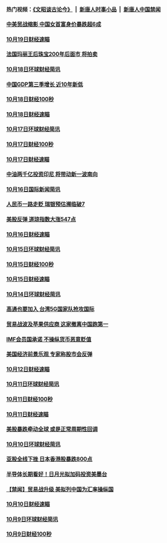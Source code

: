 #### 热门视频：[《文昭谈古论今》](https://github.com/gfw-breaker/wenzhao/blob/master/README.md?t=10201533) &nbsp;|&nbsp; [新唐人时事小品](https://github.com/gfw-breaker/ntdtv-comedy/blob/master/README.md?t=10201533) &nbsp;|&nbsp; [新唐人中国禁闻](https://github.com/gfw-breaker/ntdtv-news/blob/master/README.md?t=10201533)

#### [中美贸战缩影 中国女首富身价暴跌超6成](../pages/news208/a1396150.md?t=10201533) 

#### [10月19日财经速瞄](../pages/news208/a1396078.md?t=10201533) 

#### [法国玛丽王后珠宝200年后面市 将拍卖](../pages/news208/a1396074.md?t=10201533) 

#### [10月18日环球财经简讯](../pages/news208/a1396037.md?t=10201533) 

#### [中国GDP第三季增长 近10年新低](../pages/news208/a1396032.md?t=10201533) 

#### [10月18日财经100秒](../pages/news208/a1396017.md?t=10201533) 

#### [10月18日财经速瞄](../pages/news208/a1395923.md?t=10201533) 

#### [10月17日环球财经简讯](../pages/news208/a1395879.md?t=10201533) 

#### [10月17日财经100秒](../pages/news208/a1395862.md?t=10201533) 

#### [10月17日财经速瞄](../pages/news208/a1395794.md?t=10201533) 

#### [中油两千亿投资印尼 将带动新一波南向](../pages/news208/a1395728.md?t=10201533) 

#### [10月16日国际新闻简讯](../pages/news208/a1395726.md?t=10201533) 

#### [人民币一路走贬 瑞银预估濒临破7](../pages/news208/a1395619.md?t=10201533) 

#### [美股反弹 道琼指数大涨547点](../pages/news208/a1395665.md?t=10201533) 

#### [10月16日财经速瞄](../pages/news208/a1395646.md?t=10201533) 

#### [10月15日环球财经简讯](../pages/news208/a1395588.md?t=10201533) 

#### [10月15日财经100秒](../pages/news208/a1395569.md?t=10201533) 

#### [10月15日财经速瞄](../pages/news208/a1395499.md?t=10201533) 

#### [10月14日环球财经简讯](../pages/news208/a1395446.md?t=10201533) 

#### [高通也要加入 台湾5G国家队抢攻国际](../pages/news208/a1395415.md?t=10201533) 

#### [贸易战波及苹果供应商 这家撤离中国跑第一](../pages/news208/a1395254.md?t=10201533) 

#### [IMF会员国承诺  不操纵货币恶意贬值](../pages/news208/a1395274.md?t=10201533) 

#### [美国经济前景乐观 专家称股市会反弹](../pages/news208/a1395159.md?t=10201533) 

#### [10月12日财经速瞄](../pages/news208/a1395177.md?t=10201533) 

#### [10月11日环球财经简讯](../pages/news208/a1395122.md?t=10201533) 

#### [10月11日财经100秒](../pages/news208/a1395097.md?t=10201533) 

#### [10月11日财经速瞄](../pages/news208/a1395020.md?t=10201533) 

#### [美股暴跌牵动全球 或是正常周期性回调](../pages/news208/a1395005.md?t=10201533) 

#### [10月10日环球财经简讯](../pages/news208/a1394977.md?t=10201533) 

#### [亚股全线下挫 日本香港股暴跌800点](../pages/news208/a1394956.md?t=10201533) 

#### [半导体长期看好！日月光拟加码投资美墨台](../pages/news208/a1394954.md?t=10201533) 

#### [【禁闻】贸易战升级 美拟列中国为汇率操纵国](../pages/news208/a1394887.md?t=10201533) 

#### [10月10日财经速瞄](../pages/news208/a1394883.md?t=10201533) 

#### [10月9日环球财经简讯](../pages/news208/a1394831.md?t=10201533) 

#### [10月9日财经100秒](../pages/news208/a1394812.md?t=10201533) 

